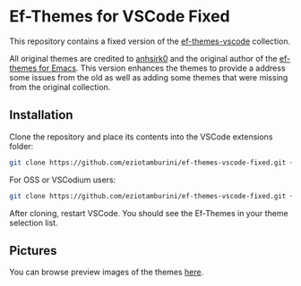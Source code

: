 # Ef-Themes for VSCode Fixed

This repository contains a fixed version of the [ef-themes-vscode](https://github.com/anhsirk0/ef-themes-vscode) collection.

All original themes are credited to [anhsirk0](https://github.com/anhsirk0) and the original author of the [ef-themes for Emacs](https://protesilaos.com/emacs/ef-themes/). This version enhances the themes to provide a address some issues from the old as well as adding some themes that were missing from the original collection.

## Installation

Clone the repository and place its contents into the VSCode extensions folder:

```bash
git clone https://github.com/eziotamburini/ef-themes-vscode-fixed.git ~/.vscode/extensions/ef-themes
```

For OSS or VSCodium users:

```bash
git clone https://github.com/eziotamburini/ef-themes-vscode-fixed.git ~/.vscode-oss/extensions/ef-themes
```

After cloning, restart VSCode. You should see the Ef-Themes in your theme selection list.

## Pictures

You can browse preview images of the themes [here](https://protesilaos.com/emacs/ef-themes-pictures).


